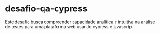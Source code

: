 # desafio-qa-cypress
Este desafio busca compreender capacidade analítica e intuitiva na análise de testes para uma plataforma web usando cypress e javascript
